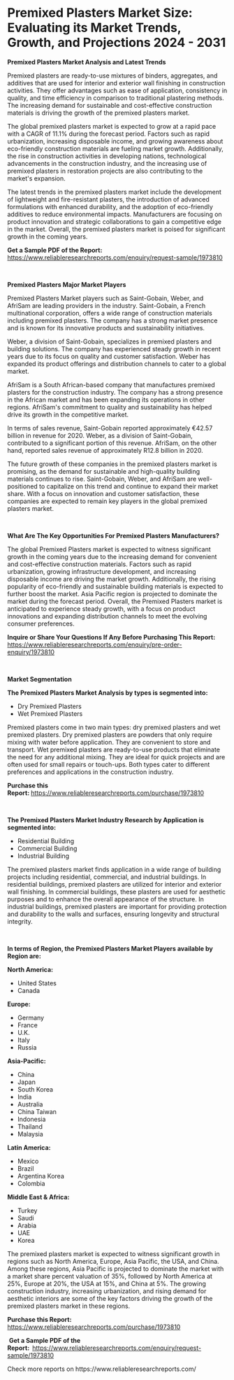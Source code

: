 <p><h1>Premixed Plasters Market Size: Evaluating its Market Trends, Growth, and Projections 2024 - 2031</h1></p><p><strong>Premixed Plasters Market Analysis and Latest Trends</strong></p>
<p><p>Premixed plasters are ready-to-use mixtures of binders, aggregates, and additives that are used for interior and exterior wall finishing in construction activities. They offer advantages such as ease of application, consistency in quality, and time efficiency in comparison to traditional plastering methods. The increasing demand for sustainable and cost-effective construction materials is driving the growth of the premixed plasters market.</p><p>The global premixed plasters market is expected to grow at a rapid pace with a CAGR of 11.1% during the forecast period. Factors such as rapid urbanization, increasing disposable income, and growing awareness about eco-friendly construction materials are fueling market growth. Additionally, the rise in construction activities in developing nations, technological advancements in the construction industry, and the increasing use of premixed plasters in restoration projects are also contributing to the market's expansion.</p><p>The latest trends in the premixed plasters market include the development of lightweight and fire-resistant plasters, the introduction of advanced formulations with enhanced durability, and the adoption of eco-friendly additives to reduce environmental impacts. Manufacturers are focusing on product innovation and strategic collaborations to gain a competitive edge in the market. Overall, the premixed plasters market is poised for significant growth in the coming years.</p></p>
<p><strong>Get a Sample PDF of the Report:&nbsp;</strong> <a href="https://www.reliableresearchreports.com/enquiry/request-sample/1973810">https://www.reliableresearchreports.com/enquiry/request-sample/1973810</a></p>
<p>&nbsp;</p>
<p><strong>Premixed Plasters Major Market Players</strong></p>
<p><p>Premixed Plasters Market players such as Saint-Gobain, Weber, and AfriSam are leading providers in the industry. Saint-Gobain, a French multinational corporation, offers a wide range of construction materials including premixed plasters. The company has a strong market presence and is known for its innovative products and sustainability initiatives.</p><p>Weber, a division of Saint-Gobain, specializes in premixed plasters and building solutions. The company has experienced steady growth in recent years due to its focus on quality and customer satisfaction. Weber has expanded its product offerings and distribution channels to cater to a global market.</p><p>AfriSam is a South African-based company that manufactures premixed plasters for the construction industry. The company has a strong presence in the African market and has been expanding its operations in other regions. AfriSam's commitment to quality and sustainability has helped drive its growth in the competitive market.</p><p>In terms of sales revenue, Saint-Gobain reported approximately €42.57 billion in revenue for 2020. Weber, as a division of Saint-Gobain, contributed to a significant portion of this revenue. AfriSam, on the other hand, reported sales revenue of approximately R12.8 billion in 2020.</p><p>The future growth of these companies in the premixed plasters market is promising, as the demand for sustainable and high-quality building materials continues to rise. Saint-Gobain, Weber, and AfriSam are well-positioned to capitalize on this trend and continue to expand their market share. With a focus on innovation and customer satisfaction, these companies are expected to remain key players in the global premixed plasters market.</p></p>
<p>&nbsp;</p>
<p><strong>What Are The Key Opportunities For Premixed Plasters Manufacturers?</strong></p>
<p><p>The global Premixed Plasters market is expected to witness significant growth in the coming years due to the increasing demand for convenient and cost-effective construction materials. Factors such as rapid urbanization, growing infrastructure development, and increasing disposable income are driving the market growth. Additionally, the rising popularity of eco-friendly and sustainable building materials is expected to further boost the market. Asia Pacific region is projected to dominate the market during the forecast period. Overall, the Premixed Plasters market is anticipated to experience steady growth, with a focus on product innovations and expanding distribution channels to meet the evolving consumer preferences.</p></p>
<p><strong>Inquire or Share Your Questions If Any Before Purchasing This Report:</strong> <a href="https://www.reliableresearchreports.com/enquiry/pre-order-enquiry/1973810">https://www.reliableresearchreports.com/enquiry/pre-order-enquiry/1973810</a></p>
<p>&nbsp;</p>
<p><strong>Market Segmentation</strong></p>
<p><strong>The Premixed Plasters Market Analysis by types is segmented into:</strong></p>
<p><ul><li>Dry Premixed Plasters</li><li>Wet Premixed Plasters</li></ul></p>
<p><p>Premixed plasters come in two main types: dry premixed plasters and wet premixed plasters. Dry premixed plasters are powders that only require mixing with water before application. They are convenient to store and transport. Wet premixed plasters are ready-to-use products that eliminate the need for any additional mixing. They are ideal for quick projects and are often used for small repairs or touch-ups. Both types cater to different preferences and applications in the construction industry.</p></p>
<p><strong>Purchase this Report:&nbsp;</strong><a href="https://www.reliableresearchreports.com/purchase/1973810">https://www.reliableresearchreports.com/purchase/1973810</a></p>
<p>&nbsp;</p>
<p><strong>The Premixed Plasters Market Industry Research by Application is segmented into:</strong></p>
<p><ul><li>Residential Building</li><li>Commercial Building</li><li>Industrial Building</li></ul></p>
<p><p>The premixed plasters market finds application in a wide range of building projects including residential, commercial, and industrial buildings. In residential buildings, premixed plasters are utilized for interior and exterior wall finishing. In commercial buildings, these plasters are used for aesthetic purposes and to enhance the overall appearance of the structure. In industrial buildings, premixed plasters are important for providing protection and durability to the walls and surfaces, ensuring longevity and structural integrity.</p></p>
<p>&nbsp;</p>
<p><strong>In terms of Region, the Premixed Plasters Market Players available by Region are:</strong></p>
<p>
    <p> <strong> North America: </strong>
        <ul>
            <li>United States</li>
            <li>Canada</li>
        </ul>
        </p> 
    <p> <strong> Europe: </strong>
        <ul>
            <li>Germany</li>
            <li>France</li>
            <li>U.K.</li>
            <li>Italy</li>
            <li>Russia</li>
        </ul>
        </p> 
    <p> <strong> Asia-Pacific: </strong>
        <ul>
            <li>China</li>
            <li>Japan</li>
            <li>South Korea</li>
            <li>India</li>
            <li>Australia</li>
            <li>China Taiwan</li>
            <li>Indonesia</li>
            <li>Thailand</li>
            <li>Malaysia</li>
        </ul>
        </p> 
    <p> <strong> Latin America: </strong>
        <ul>
            <li>Mexico</li>
            <li>Brazil</li>
            <li>Argentina Korea</li>
            <li>Colombia</li>
        </ul>
        </p> 
    <p> <strong> Middle East & Africa: </strong>
        <ul>
            <li>Turkey</li>
            <li>Saudi</li>
            <li>Arabia</li>
            <li>UAE</li>
            <li>Korea</li>
        </ul>
    </p>
    </p>
<p><p>The premixed plasters market is expected to witness significant growth in regions such as North America, Europe, Asia Pacific, the USA, and China. Among these regions, Asia Pacific is projected to dominate the market with a market share percent valuation of 35%, followed by North America at 25%, Europe at 20%, the USA at 15%, and China at 5%. The growing construction industry, increasing urbanization, and rising demand for aesthetic interiors are some of the key factors driving the growth of the premixed plasters market in these regions.</p></p>
<p><strong>Purchase this Report: </strong><a href="https://www.reliableresearchreports.com/purchase/1973810">https://www.reliableresearchreports.com/purchase/1973810</a></p>
<p>&nbsp;<strong>Get a Sample PDF of the Report:&nbsp;&nbsp;</strong><a href="https://www.reliableresearchreports.com/enquiry/request-sample/1973810">https://www.reliableresearchreports.com/enquiry/request-sample/1973810</a></p>
<p><strong></strong></p>
<p>Check more reports on https://www.reliableresearchreports.com/</p>